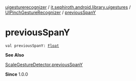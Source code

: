 [uigesturerecognizer](../../index.md) / [it.sephiroth.android.library.uigestures](../index.md) / [UIPinchGestureRecognizer](index.md) / [previousSpanY](./previous-span-y.md)

# previousSpanY

`val previousSpanY: `[`Float`](https://kotlinlang.org/api/latest/jvm/stdlib/kotlin/-float/index.html)

**See Also**

[ScaleGestureDetector.previousSpanY](../-scale-gesture-detector/previous-span-y.md)

**Since**
1.0.0

